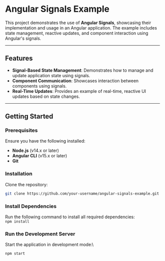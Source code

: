 # Angular Signals Example

This project demonstrates the use of **Angular Signals**, showcasing their implementation and usage in an Angular application. The example includes state management, reactive updates, and component interaction using Angular's signals.

---

## **Features**
- **Signal-Based State Management**: Demonstrates how to manage and update application state using signals.
- **Component Communication**: Showcases interaction between components using signals.
- **Real-Time Updates**: Provides an example of real-time, reactive UI updates based on state changes.

---

## **Getting Started**

### **Prerequisites**
Ensure you have the following installed:
- **Node.js** (v14.x or later)
- **Angular CLI** (v15.x or later)
- **Git**

### Installation
Clone the repository:
```bash
git clone https://github.com/your-username/angular-signals-example.git
```

### Install Dependencies

Run the following command to install all required dependencies:\
`npm install`

### Run the Development Server

Start the application in development mode:\

`npm start`
